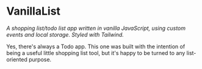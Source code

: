 # VanillaList
_A shopping list/todo list app written in vanilla JavaScript, using custom events and local storage. Styled with Tailwind._

Yes, there's always a Todo app. This one was built with the intention of being a useful little shopping list tool, but it's happy to be turned to any list-oriented purpose.
